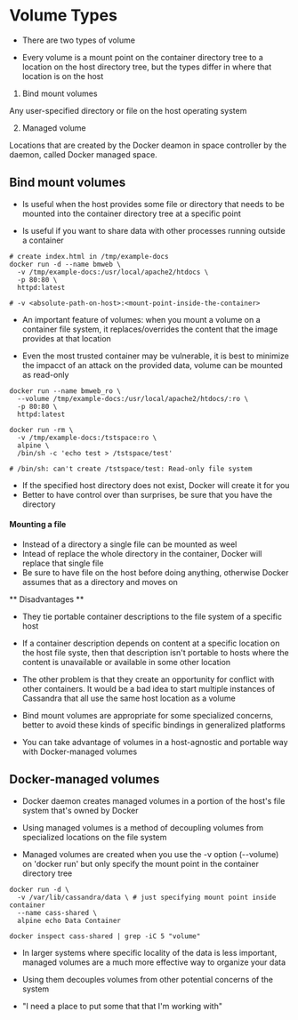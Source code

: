 # Volume Types

- There are two types of volume

- Every volume is a mount point on the container directory tree to a location on
  the host directory tree, but the types differ in where that location is on the host

1. Bind mount volumes

Any user-specified directory or file on the host operating system

2. Managed volume

Locations that are created by the Docker deamon in space controller by the
daemon, called Docker managed space.

## Bind mount volumes

- Is useful when the host provides some file or directory that needs to be
  mounted into the container directory tree at a specific point

- Is useful if you want to share data with other processes running outside a container

```shell
# create index.html in /tmp/example-docs
docker run -d --name bmweb \
  -v /tmp/example-docs:/usr/local/apache2/htdocs \
  -p 80:80 \
  httpd:latest

# -v <absolute-path-on-host>:<mount-point-inside-the-container>
```

- An important feature of volumes: when you mount a volume on a container file
  system, it replaces/overrides the content that the image provides at that location

- Even the most trusted container may be vulnerable, it is best to minimize the
  impacct of an attack on the provided data, volume can be mounted as read-only

```shell
docker run --name bmweb_ro \
  --volume /tmp/example-docs:/usr/local/apache2/htdocs/:ro \
  -p 80:80 \
  httpd:latest
```

```shell
docker run -rm \
  -v /tmp/example-docs:/tstspace:ro \
  alpine \
  /bin/sh -c 'echo test > /tstspace/test'

# /bin/sh: can't create /tstspace/test: Read-only file system
```

- If the specified host directory does not exist, Docker will create it for you
- Better to have control over than surprises, be sure that you have the directory

#### Mounting a file

- Instead of a directory a single file can be mounted as weel
- Intead of replace the whole directory in the container, Docker will replace that single file
- Be sure to have file on the host before doing anything, otherwise Docker
  assumes that as a directory and moves on

** Disadvantages **

- They tie portable container descriptions to the file system of a specific host

- If a container description depends on content at a specific location on the
  host file syste, then that description isn't portable to hosts where the
  content is unavailable or available in some other location

- The other problem is that they create an opportunity for conflict with other
  containers. It would be a bad idea to start multiple instances of Cassandra
  that all use the same host location as a volume

- Bind mount volumes are appropriate for some specialized concerns, better to
  avoid these kinds of specific bindings in generalized platforms

- You can take advantage of volumes in a host-agnostic and portable way with
  Docker-managed volumes

## Docker-managed volumes

- Docker daemon creates managed volumes in a portion of the host's file system
  that's owned by Docker

- Using managed volumes is a method of decoupling volumes from specialized
  locations on the file system

- Managed volumes are created when you use the -v option (--volume) on 'docker
  run' but only specify the mount point in the container directory tree

```shell
docker run -d \
  -v /var/lib/cassandra/data \ # just specifying mount point inside container
  --name cass-shared \
  alpine echo Data Container

docker inspect cass-shared | grep -iC 5 "volume"
```

- In larger systems where specific locality of the data is less important,
  managed volumes are a much more effective way to organize your data

- Using them decouples volumes from other potential concerns of the system

- "I need a place to put some that that I'm working with"


